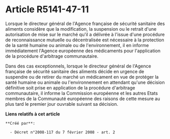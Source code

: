 # Article R5141-47-11

Lorsque le directeur général de l'Agence française de sécurité sanitaire des aliments considère que la modification, la
suspension ou le retrait d'une autorisation de mise sur le marché qu'il a délivrée à l'issue d'une procédure de
reconnaissance mutuelle ou décentralisée est nécessaire à la protection de la santé humaine ou animale ou de l'environnement,
il en informe immédiatement l'Agence européenne des médicaments pour l'application de la procédure d'arbitrage
communautaire. 

Dans des cas exceptionnels, lorsque le directeur général de l'Agence française de sécurité sanitaire des aliments décide en
urgence de suspendre ou de retirer du marché un médicament en vue de protéger la santé humaine ou animale ou l'environnement
en attendant qu'une décision définitive soit prise en application de la procédure d'arbitrage communautaire, il informe la
Commission européenne et les autres Etats membres de la Communauté européenne des raisons de cette mesure au plus tard le
premier jour ouvrable suivant sa décision.

**Liens relatifs à cet article**

	**Créé par**:

	  - Décret n°2008-117 du 7 février 2008 - art. 2
